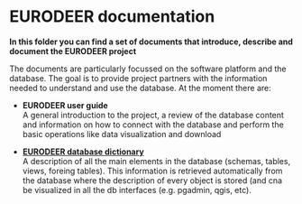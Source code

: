 # EURODEER documentation

**In this folder you can find a set of documents that introduce, describe and document the EURODEER project**

The documents are particularly focussed on the software platform and the database. The goal is to provide project partners with the information needed to understand and use the database.
At the moment there are:

* **EURODEER user guide**  
A general introduction to the project, a review of the database content and information on how to connect with the database and perform the basic operations like data visualization and download

* **[EURODEER database dictionary]( eurodeer_db/documentation/eurodeer_db_dictionary.md )**  
A description of all the main elements in the database (schemas, tables, views, foreing tables). This information is retrieved automatically from the database where the description of every object is stored (and cna be visualized in all the db interfaces (e.g. pgadmin, qgis, etc).
